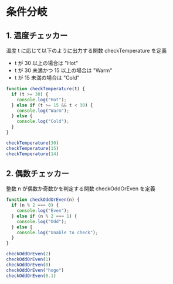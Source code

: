 # 条件分岐

## 1. 温度チェッカー

温度 t に応じて以下のように出力する関数 checkTemperature を定義

- t が 30 以上の場合は "Hot"
- t が 30 未満かつ 15 以上の場合は "Warm"
- t が 15 未満の場合は "Cold"

```javascript
function checkTemperature(t) {
  if (t >= 30) {
    console.log("Hot");
  } else if (t >= 15 && t < 30) {
    console.log("Warm");
  } else {
    console.log("Cold");
  }
}

checkTemperature(30)
checkTemperature(15)
checkTemperature(14)
```

## 2. 偶数チェッカー
整数 n が偶数か奇数かを判定する関数 checkOddOrEven を定義

```javascript
function checkOddOrEven(n) {
  if (n % 2 === 0) {
    console.log("Even");
  } else if (n % 2 === 1) {
    console.log("Odd");
  } else {
    console.log("Unable to check");
  }
}

checkOddOrEven(2)
checkOddOrEven(1)
checkOddOrEven(0)
checkOddOrEven("hoge")
checkOddOrEven(0.1)
```
